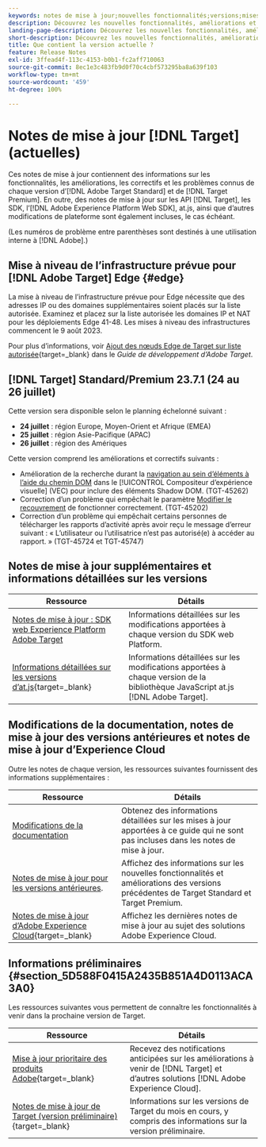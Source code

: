 ```yaml
---
keywords: notes de mise à jour;nouvelles fonctionnalités;versions;mises à jour;mise à jour;version;amélioration;améliorations;correctifs;correctifs de bugs;mises à jour
description: Découvrez les nouvelles fonctionnalités, améliorations et correctifs de la version actuelle dʼ [!DNL Adobe Target], notamment les SDK, les API et les bibliothèques JavaScript.
landing-page-description: Découvrez les nouvelles fonctionnalités, améliorations et correctifs de la version actuelle d’ [!DNL Adobe Target].
short-description: Découvrez les nouvelles fonctionnalités, améliorations et correctifs de la version actuelle d’ [!DNL Adobe Target].
title: Que contient la version actuelle ?
feature: Release Notes
exl-id: 3ffead4f-113c-4153-b0b1-fc2aff710063
source-git-commit: 8ec1e3c483fb9d0f70c4cbf573295ba8a639f103
workflow-type: tm+mt
source-wordcount: '459'
ht-degree: 100%

---
```


# Notes de mise à jour [!DNL Target] (actuelles)

Ces notes de mise à jour contiennent des informations sur les fonctionnalités, les améliorations, les correctifs et les problèmes connus de chaque version d’[!DNL Adobe Target Standard] et de [!DNL Target Premium]. En outre, des notes de mise à jour sur les API [!DNL Target], les SDK, l’[!DNL Adobe Experience Platform Web SDK], at.js, ainsi que d’autres modifications de plateforme sont également incluses, le cas échéant.

(Les numéros de problème entre parenthèses sont destinés à une utilisation interne à [!DNL Adobe].)

## Mise à niveau de l’infrastructure prévue pour [!DNL Adobe Target] Edge {#edge}

La mise à niveau de l’infrastructure prévue pour Edge nécessite que des adresses IP ou des domaines supplémentaires soient placés sur la liste autorisée. Examinez et placez sur la liste autorisée les domaines IP et NAT pour les déploiements Edge 41-48. Les mises à niveau des infrastructures commencent le 9 août 2023.

Pour plus d’informations, voir [Ajout des nœuds Edge de Target sur liste autorisée](https://experienceleague.adobe.com/docs/target-dev/developer/implementation/privacy/allowlist-edges.html?lang=fr){target=_blank} dans le *Guide de développement d’Adobe Target*.

## [!DNL Target] Standard/Premium 23.7.1 (24 au 26 juillet)

Cette version sera disponible selon le planning échelonné suivant :

* **24 juillet** : région Europe, Moyen-Orient et Afrique (EMEA)
* **25 juillet** : région Asie-Pacifique (APAC)
* **26 juillet** : région des Amériques

Cette version comprend les améliorations et correctifs suivants :

* Amélioration de la recherche durant la [navigation au sein d’éléments à l’aide du chemin DOM](/help/main/c-experiences/c-visual-experience-composer/viztarget-options.md#dom-path) dans le [!UICONTROL Compositeur d’expérience visuelle] (VEC) pour inclure des éléments Shadow DOM. (TGT-45262)
* Correction d’un problème qui empêchait le paramètre [Modifier le recouvrement](/help/main/c-experiences/c-visual-experience-composer/visual-experience-composer.md) de fonctionner correctement. (TGT-45202)
* Correction d’un problème qui empêchait certains personnes de télécharger les rapports d’activité après avoir reçu le message d’erreur suivant : « L’utilisateur ou l’utilisatrice n’est pas autorisé(e) à accéder au rapport. » (TGT-45724 et TGT-45747)

## Notes de mise à jour supplémentaires et informations détaillées sur les versions

| Ressource | Détails |
|--- |--- |
| [Notes de mise à jour : SDK web Experience Platform Adobe Target](https://experienceleague.adobe.com/docs/experience-platform/edge/release-notes.html?lang=fr) | Informations détaillées sur les modifications apportées à chaque version du SDK web Platform. |
| [Informations détaillées sur les versions d’at.js](https://experienceleague.corp.adobe.com/docs/target-dev/developer/client-side/at-js-implementation/target-atjs-versions.html){target=_blank} | Informations détaillées sur les modifications apportées à chaque version de la bibliothèque JavaScript at.js [!DNL Adobe Target]. |

## Modifications de la documentation, notes de mise à jour des versions antérieures et notes de mise à jour d’Experience Cloud

Outre les notes de chaque version, les ressources suivantes fournissent des informations supplémentaires :

| Ressource | Détails |
|--- |--- |
| [Modifications de la documentation](/help/main/r-release-notes/doc-change.md) | Obtenez des informations détaillées sur les mises à jour apportées à ce guide qui ne sont pas incluses dans les notes de mise à jour. |
| [Notes de mise à jour pour les versions antérieures](/help/main/r-release-notes/release-notes-for-previous-releases.md). | Affichez des informations sur les nouvelles fonctionnalités et améliorations des versions précédentes de Target Standard et Target Premium. |
| [Notes de mise à jour d’Adobe Experience Cloud](https://experienceleague.adobe.com/docs/release-notes/experience-cloud/current.html?lang=fr){target=_blank} | Affichez les dernières notes de mise à jour au sujet des solutions Adobe Experience Cloud. |

## Informations préliminaires {#section_5D588F0415A2435B851A4D0113ACA3A0}

Les ressources suivantes vous permettent de connaître les fonctionnalités à venir dans la prochaine version de Target.

| Ressource | Détails |
|--- |--- |
| [Mise à jour prioritaire des produits Adobe](https://www.adobe.com/subscription/priority-product-update.html){target=_blank} | Recevez des notifications anticipées sur les améliorations à venir de [!DNL Target] et d’autres solutions [!DNL Adobe Experience Cloud]. |
| [Notes de mise à jour de Target (version préliminaire)](/help/main/r-release-notes/target-release-notes.md){target=_blank} | Informations sur les versions de Target du mois en cours, y compris des informations sur la version préliminaire. |
